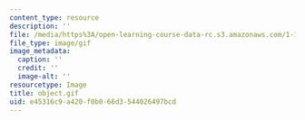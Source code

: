```yaml
---
content_type: resource
description: ''
file: /media/https%3A/open-learning-course-data-rc.s3.amazonaws.com/1-124j-foundations-of-software-engineering-fall-2000/e45316c9a420f0b066d3544026497bcd_object.gif
file_type: image/gif
image_metadata:
  caption: ''
  credit: ''
  image-alt: ''
resourcetype: Image
title: object.gif
uid: e45316c9-a420-f0b0-66d3-544026497bcd
---
```

